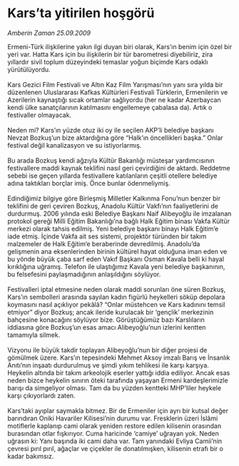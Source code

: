# Kars’ta yitirilen hoşgörü

*Amberin Zaman 25.09.2009*

<div class="taraf_structure_2col_1zq">
<div class="margen_n">



 <p>Ermeni-Türk ilişkilerine yakın ilgi duyan biri olarak, Kars’ın benim için özel bir yeri var. Hatta Kars için bu ilişkilerin bir tür barometresi diyebiliriz, zira yıllardır sivil toplum düzeyindeki temaslar yoğun biçimde Kars odaklı yürütülüyordu. <br/><br/>Kars Gezici Film Festivali ve Altın Kaz Film Yarışması’nın yanı sıra yılda bir düzenlenen Uluslararası Kafkas Kültürleri Festivali Türklerin, Ermenilerin ve Azerilerin kaynaştığı sıcak ortamlar sağlıyordu (her ne kadar Azerbaycan kendi ülke sanatçılarının katılmasını engellemeye çabalasa da). Artık o festivaller olmayacak. <br/><br/>Neden mi? Kars’ın yüzde otuz iki oy ile seçilen AKP’li belediye başkanı Nevzat Bozkuş’un bize aktardığına göre “Halk’ın öncellikleri başka.” Onlar festival değil kanalizasyon ve su istiyorlarmış. <br/><br/>Bu arada Bozkuş kendi ağzıyla Kültür Bakanlığı müsteşar yardımcısının festivallere maddi kaynak teklifini nasıl geri çevirdiğini de aktardı. Reddetme sebebi ise geçen yıllarda festivallere katılanların çeşitli otellere belediye adına taktıkları borçlar imiş. Önce bunlar ödenmeliymiş. <br/><br/>Edindiğimiz bilgiye göre Birleşmiş Milletler Kalkınma Fonu’nun benzer bir teklifini de geri çeviren Bozkuş, Anadolu Kültür Vakfı’nın faaliyetlerini de durdurmuş. 2006 yılında eski Belediye Başkanı Naif Alibeyoğlu ile imzalanan protokol gereği Milli Eğitim Bakanlığı’na bağlı Halk Eğitim binası Vakfa Kültür merkezi olarak tahsis edilmiş. Yeni belediye başkanı binayı Halk Eğitim’e iade etmiş. İçinde Vakfa ait ses sistemi, projektör türünden bir takım malzemeler de Halk Eğitim’e beraberinde devredilmiş. Anadolu’da gelişmenin ana eksenlerinden birinin kültürel hayat olduğuna iman eden ve bu yönde büyük çaba sarf eden Vakıf Başkanı Osman Kavala belli ki hayal kırıklığına uğramış. Telefon ile ulaştığımız Kavala yeni belediye başkanının, bu felsefesini paylaşmadığının anlaşıldığını söylüyor. <br/><br/>Festivalleri iptal etmesine neden olarak maddi sorunları öne süren Bozkuş, Kars’ın sembolleri arasında sayılan kadın figürlü heykelleri söküp depolara koymasını nasıl açıklıyor pekâlâ? “Onlar müstehcen ve Kars kadınını temsil etmiyor” diyor Bozkuş; ancak ileride kurulacak bir ‘gençlik’ merkezinin bahçesine konacağını söylüyor bize. Görüştüğümüz bazı Karslıların iddiasına göre Bozkuş’un esas amacı Alibeyoğlu’nun izlerini kentten tamamıyla silmek. <br/><br/>Vizyonu ile büyük takdir toplayan Alibeyoğlu’nun bir diğer projesi de gömülmek üzere. Kars’ın tepesindeki Mehmet Aksoy imzalı Barış ve İnsanlık Anıtı’nın inşaatı durdurulmuş ve şimdi yıkım tehlikesi ile karşı karşıya. Heykelin altında bir takım arkeolojik eserler yattığı iddia ediliyor. Ancak esas neden bizce heykelin sınırın öteki tarafında yaşayan Ermeni kardeşlerimizle barışı da simgeliyor olması. Tam da bu yüzden kentteki MHP’liler heykele karşı çıkıyorlardı zaten. <br/><br/>Kars’taki ayıplar saymakla bitmez. Bir de Ermeniler için ayrı bir kutsal değer barındıran Oniki Havariler Kilisesi’nin durumu var. Fresklerin üzeri İslâmi motiflerle kaplanıp cami olarak yeniden restore edilen kilisenin orasından burasından otlar fışkırıyor. Cuma haricinde ‘camiye’ uğrayan yok. Neden uğrasın ki: Yanı başında iki cami daha var. Tam yanındaki Evliya Camii’nin çevresi pırıl pırıl, ağaçlar ve çiçekler ile donatılmışken, kilisenin etrafı bir o kadar bakımsız.</p>
<br/>
<br/>
<br/>



<br/>


<div id="taraf_not">
</div>

</div>


</div>
